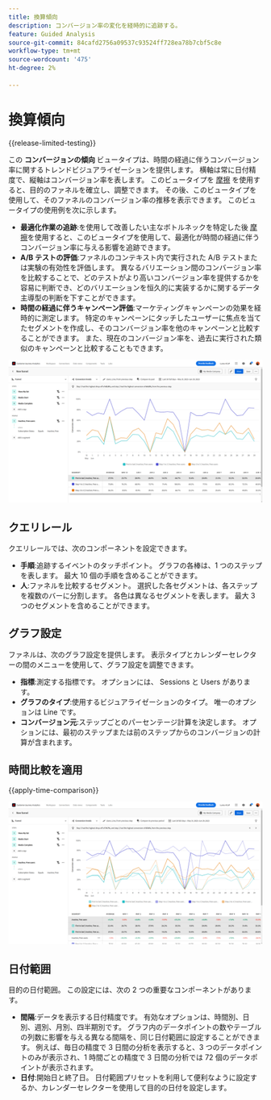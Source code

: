 ```yaml
---
title: 換算傾向
description: コンバージョン率の変化を経時的に追跡する。
feature: Guided Analysis
source-git-commit: 84cafd2756a09537c93524ff728ea78b7cbf5c8e
workflow-type: tm+mt
source-wordcount: '475'
ht-degree: 2%

---
```


# 換算傾向

{{release-limited-testing}}

この **コンバージョンの傾向** ビュータイプは、時間の経過に伴うコンバージョン率に関するトレンドビジュアライゼーションを提供します。 横軸は常に日付精度で、縦軸はコンバージョン率を表します。 このビュータイプを [摩擦](friction.md) を使用すると、目的のファネルを確立し、調整できます。 その後、このビュータイプを使用して、そのファネルのコンバージョン率の推移を表示できます。 このビュータイプの使用例を次に示します。

* **最適化作業の追跡**:を使用して改善したい主なボトルネックを特定した後 [摩擦](friction.md)を使用すると、このビュータイプを使用して、最適化が時間の経過に伴うコンバージョン率に与える影響を追跡できます。
* **A/B テストの評価**:ファネルのコンテキスト内で実行された A/B テストまたは実験の有効性を評価します。 異なるバリエーション間のコンバージョン率を比較することで、どのテストがより高いコンバージョン率を提供するかを容易に判断でき、どのバリエーションを恒久的に実装するかに関するデータ主導型の判断を下すことができます。
* **時間の経過に伴うキャンペーン評価**:マーケティングキャンペーンの効果を経時的に測定します。 特定のキャンペーンにタッチしたユーザーに焦点を当てたセグメントを作成し、そのコンバージョン率を他のキャンペーンと比較することができます。 また、現在のコンバージョン率を、過去に実行された類似のキャンペーンと比較することもできます。

![換算傾向](../assets/conversion-trends.png)

## クエリレール

クエリレールでは、次のコンポーネントを設定できます。

* **手順**:追跡するイベントのタッチポイント。 グラフの各棒は、1 つのステップを表します。 最大 10 個の手順を含めることができます。
* **人**:ファネルを比較するセグメント。 選択した各セグメントは、各ステップを複数のバーに分割します。 各色は異なるセグメントを表します。 最大 3 つのセグメントを含めることができます。

## グラフ設定

ファネルは、次のグラフ設定を提供します。 表示タイプとカレンダーセレクターの間のメニューを使用して、グラフ設定を調整できます。

* **指標**:測定する指標です。 オプションには、 Sessions と Users があります。
* **グラフのタイプ**:使用するビジュアライゼーションのタイプ。 唯一のオプションは Line です。
* **コンバージョン元**:ステップごとのパーセンテージ計算を決定します。 オプションには、最初のステップまたは前のステップからのコンバージョンの計算が含まれます。

## 時間比較を適用

{{apply-time-comparison}}

![コンバージョントレンドの時間比較](../assets/conversion-trends-compare.png)

## 日付範囲

目的の日付範囲。 この設定には、次の 2 つの重要なコンポーネントがあります。

* **間隔**:データを表示する日付精度です。 有効なオプションは、時間別、日別、週別、月別、四半期別です。 グラフ内のデータポイントの数やテーブルの列数に影響を与える異なる間隔を、同じ日付範囲に設定することができます。 例えば、毎日の精度で 3 日間の分析を表示すると、3 つのデータポイントのみが表示され、1 時間ごとの精度で 3 日間の分析では 72 個のデータポイントが表示されます。
* **日付**:開始日と終了日。 日付範囲プリセットを利用して便利なように設定するか、カレンダーセレクターを使用して目的の日付を設定します。
